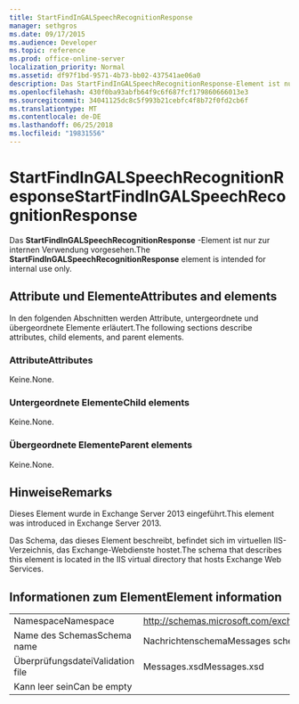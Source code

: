 ```yaml
---
title: StartFindInGALSpeechRecognitionResponse
manager: sethgros
ms.date: 09/17/2015
ms.audience: Developer
ms.topic: reference
ms.prod: office-online-server
localization_priority: Normal
ms.assetid: df97f1bd-9571-4b73-bb02-437541ae06a0
description: Das StartFindInGALSpeechRecognitionResponse-Element ist nur zur internen Verwendung vorgesehen.
ms.openlocfilehash: 430f0ba93abfb64f9c6f687fcf179860666013e3
ms.sourcegitcommit: 34041125dc8c5f993b21cebfc4f8b72f0fd2cb6f
ms.translationtype: MT
ms.contentlocale: de-DE
ms.lasthandoff: 06/25/2018
ms.locfileid: "19831556"
---
```

# <a name="startfindingalspeechrecognitionresponse"></a><span data-ttu-id="5765a-103">StartFindInGALSpeechRecognitionResponse</span><span class="sxs-lookup"><span data-stu-id="5765a-103">StartFindInGALSpeechRecognitionResponse</span></span>

<span data-ttu-id="5765a-104">Das **StartFindInGALSpeechRecognitionResponse** -Element ist nur zur internen Verwendung vorgesehen.</span><span class="sxs-lookup"><span data-stu-id="5765a-104">The **StartFindInGALSpeechRecognitionResponse** element is intended for internal use only.</span></span> 

## <a name="attributes-and-elements"></a><span data-ttu-id="5765a-105">Attribute und Elemente</span><span class="sxs-lookup"><span data-stu-id="5765a-105">Attributes and elements</span></span>

<span data-ttu-id="5765a-106">In den folgenden Abschnitten werden Attribute, untergeordnete und übergeordnete Elemente erläutert.</span><span class="sxs-lookup"><span data-stu-id="5765a-106">The following sections describe attributes, child elements, and parent elements.</span></span>
  
### <a name="attributes"></a><span data-ttu-id="5765a-107">Attribute</span><span class="sxs-lookup"><span data-stu-id="5765a-107">Attributes</span></span>

<span data-ttu-id="5765a-108">Keine.</span><span class="sxs-lookup"><span data-stu-id="5765a-108">None.</span></span>
  
### <a name="child-elements"></a><span data-ttu-id="5765a-109">Untergeordnete Elemente</span><span class="sxs-lookup"><span data-stu-id="5765a-109">Child elements</span></span>

<span data-ttu-id="5765a-110">Keine.</span><span class="sxs-lookup"><span data-stu-id="5765a-110">None.</span></span>
  
### <a name="parent-elements"></a><span data-ttu-id="5765a-111">Übergeordnete Elemente</span><span class="sxs-lookup"><span data-stu-id="5765a-111">Parent elements</span></span>

<span data-ttu-id="5765a-112">Keine.</span><span class="sxs-lookup"><span data-stu-id="5765a-112">None.</span></span>
  
## <a name="remarks"></a><span data-ttu-id="5765a-113">Hinweise</span><span class="sxs-lookup"><span data-stu-id="5765a-113">Remarks</span></span>

<span data-ttu-id="5765a-114">Dieses Element wurde in Exchange Server 2013 eingeführt.</span><span class="sxs-lookup"><span data-stu-id="5765a-114">This element was introduced in Exchange Server 2013.</span></span>
  
<span data-ttu-id="5765a-115">Das Schema, das dieses Element beschreibt, befindet sich im virtuellen IIS-Verzeichnis, das Exchange-Webdienste hostet.</span><span class="sxs-lookup"><span data-stu-id="5765a-115">The schema that describes this element is located in the IIS virtual directory that hosts Exchange Web Services.</span></span>
  
## <a name="element-information"></a><span data-ttu-id="5765a-116">Informationen zum Element</span><span class="sxs-lookup"><span data-stu-id="5765a-116">Element information</span></span>

|||
|:-----|:-----|
|<span data-ttu-id="5765a-117">Namespace</span><span class="sxs-lookup"><span data-stu-id="5765a-117">Namespace</span></span>  <br/> |http://schemas.microsoft.com/exchange/services/2006/messages  <br/> |
|<span data-ttu-id="5765a-118">Name des Schemas</span><span class="sxs-lookup"><span data-stu-id="5765a-118">Schema name</span></span>  <br/> |<span data-ttu-id="5765a-119">Nachrichtenschema</span><span class="sxs-lookup"><span data-stu-id="5765a-119">Messages schema</span></span>  <br/> |
|<span data-ttu-id="5765a-120">Überprüfungsdatei</span><span class="sxs-lookup"><span data-stu-id="5765a-120">Validation file</span></span>  <br/> |<span data-ttu-id="5765a-121">Messages.xsd</span><span class="sxs-lookup"><span data-stu-id="5765a-121">Messages.xsd</span></span>  <br/> |
|<span data-ttu-id="5765a-122">Kann leer sein</span><span class="sxs-lookup"><span data-stu-id="5765a-122">Can be empty</span></span>  <br/> ||
   

